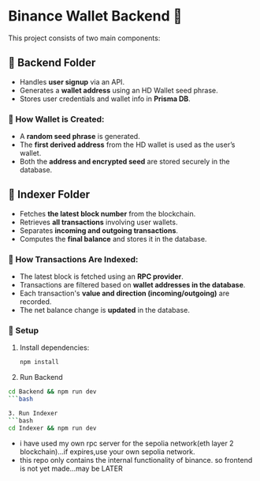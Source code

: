 # Binance Wallet Backend 🚀

This project consists of two main components:

## 📂 Backend Folder

- Handles **user signup** via an API.
- Generates a **wallet address** using an HD Wallet seed phrase.
- Stores user credentials and wallet info in **Prisma DB**.

### 🔹 How Wallet is Created:

- A **random seed phrase** is generated.
- The **first derived address** from the HD wallet is used as the user’s wallet.
- Both the **address and encrypted seed** are stored securely in the database.

## 📂 Indexer Folder

- Fetches **the latest block number** from the blockchain.
- Retrieves **all transactions** involving user wallets.
- Separates **incoming and outgoing transactions**.
- Computes the **final balance** and stores it in the database.

### 🔹 How Transactions Are Indexed:

- The latest block is fetched using an **RPC provider**.
- Transactions are filtered based on **wallet addresses in the database**.
- Each transaction's **value and direction (incoming/outgoing)** are recorded.
- The net balance change is **updated** in the database.

### 🔧 Setup

1. Install dependencies:

   ```bash
   npm install

   ```

2. Run Backend

````bash
cd Backend && npm run dev
```bash

3. Run Indexer
```bash
cd Indexer && npm run dev
````

- i have used my own rpc server for the sepolia network(eth layer 2 blockchain)...if expires,use your own sepolia network.
- this repo only contains the internal functionality of binance. so frontend is not yet made...may be LATER
